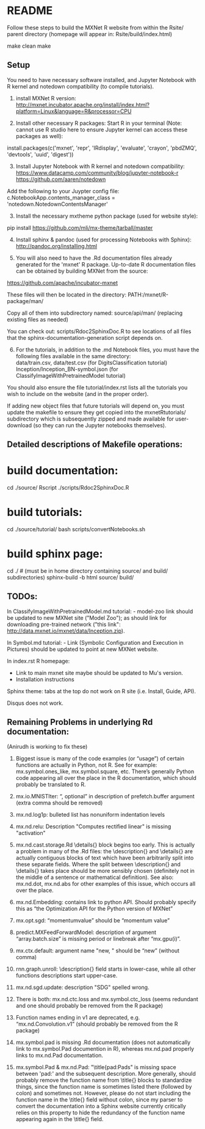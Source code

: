 # README

Follow these steps to build the MXNet R website from within the Rsite/ parent directory 
(homepage will appear in: Rsite/build/index.html)

make clean
make


## Setup 

You need to have necessary software installed, and Jupyter Notebook with R kernel and notedown compatibility (to compile tutorials).

1) install MXNet R version:
http://mxnet.incubator.apache.org/install/index.html?platform=Linux&language=R&processor=CPU 

2) Install other necessary R packages:
Start R in your terminal (Note: cannot use R studio here to ensure Jupyter kernel can access these packages as well):

install.packages(c('mxnet', 'repr', 'IRdisplay', 'evaluate', 'crayon', 'pbdZMQ', 'devtools', 'uuid', 'digest'))

3) Install Jupyter Notebook with R kernel and notedown compatibility:
https://www.datacamp.com/community/blog/jupyter-notebook-r 
https://github.com/aaren/notedown 

Add the following to your Juypter config file:  c.NotebookApp.contents_manager_class = 'notedown.NotedownContentsManager'

3) Install the necessary mxtheme python package (used for website style):

pip install https://github.com/mli/mx-theme/tarball/master

4) Install sphinx & pandoc (used for processing Notebooks with Sphinx):  
http://pandoc.org/installing.html

5) You will also need to have the .Rd documentation files already generated for the 'mxnet' R package.
Up-to-date R documentation files can be obtained by building MXNet from the source:

https://github.com/apache/incubator-mxnet 

These files will then be located in the directory: PATH:/mxnet/R-package/man/ 

Copy all of them into subdirectory named: source/api/man/   (replacing existing files as needed)  

You can check out: scripts/Rdoc2SphinxDoc.R to see locations of all files that the sphinx-documentation-generation script depends on.

6) For the tutorials, in addition to the .md Notebook files, you must have the following files available in the same directory:  
data/train.csv, data/test.csv (for DigitsClassification tutorial)
Inception/Inception_BN-symbol.json (for ClassifyImageWithPretrainedModel tutorial)

You should also ensure the file tutorial/index.rst lists all the tutorials you wish to include on the website (and in the proper order). 

If adding new object files that future tutorials will depend on, you must update the makefile to ensure they get copied into the mxnetRtutorials/ subdirectory which is subsequently zipped and made available for user-download (so they can run the Jupyter notebooks themselves).  


## Detailed descriptions of Makefile operations: 

# build documentation:
cd ./source/
Rscript ./scripts/Rdoc2SphinxDoc.R

# build tutorials:
cd ./source/tutorial/
bash scripts/convertNotebooks.sh

# build sphinx page:
cd ./ # (must be in home directory containing source/ and build/ subdirectories)
sphinx-build -b html source/ build/


## TODOs:

In ClassifyImageWithPretrainedModel.md tutorial:
    - model-zoo link should be updated to new MXNet site ("Model Zoo"); as should link for downloading pre-trained network ("this link": http://data.mxnet.io/mxnet/data/Inception.zip). 

In Symbol.md tutorial:
    - Link (Symbolic Configuration and Execution in Pictures) should be updated to point at new MXNet website.

In index.rst R homepage: 
- Link to main mxnet site maybe should be updated to Mu's version. 
- Installation instructions

Sphinx theme: tabs at the top do not work on R site (i.e. Install, Guide, API).

Disqus does not work.


## Remaining Problems in underlying Rd documentation:
(Anirudh is working to fix these)

1) Biggest issue is many of the code examples (or “usage”) of certain functions are actually in Python, not R.
See for example: mx.symbol.ones_like, mx.symbol.square, etc. There’s generally Python code appearing all over the place in the R documentation, which should probably be translated to R.
 
2) mx.io.MNISTIter: “, optional” in description of prefetch.buffer argument (extra comma should be removed)
 
3) mx.nd.log1p: bulleted list has nonuniform indentation levels
 
4) mx.nd.relu: Description "Computes rectified linear" is missing "activation"
 
5) mx.nd.cast.storage.Rd \details{} block begins too early.  This is actually a problem in many of the .Rd files: the \description{} and \details{} are actually contiguous blocks of text which have been arbitrarily split into these separate fields.  Where the split between \description{} and \details{} takes place should be more sensibly chosen (definitely not in the middle of a sentence or mathematical definition).  See also: mx.nd.dot, mx.nd.abs for other examples of this issue, which occurs all over the place.
 
6) mx.nd.Embedding: contains link to python API.  Should probably specify this as “the Optimization API for the Python version of MXNet”
 
7) mx.opt.sgd: “momentumvalue” should be “momentum value”
 
8) predict.MXFeedForwardModel: description of argument “array.batch.size” is missing period or linebreak after “mx.gpu(i)”.
 
9) mx.ctx.default: argument name "new, " should be “new” (without comma)
 
10) rnn.graph.unroll: \description{} field starts in lower-case, while all other functions descriptions start upper-case.
 
11) mx.nd.sgd.update: description "SDG" spelled wrong.
 
12) There is both: mx.nd.ctc.loss and mx.symbol.ctc_loss (seems redundant and one should probably be removed from the R package)
 
13) Function names ending in v1 are deprecated, e.g. “mx.nd.Convolution.v1” (should probably be removed from the R package)
 
14) mx.symbol.pad is missing .Rd documentation (does not automatically link to mx.symbol.Pad documention in R), whereas mx.nd.pad properly links to mx.nd.Pad documentation.
 
15) mx.symbol.Pad & mx.nd.Pad: "\title{pad:Pads" is missing space between 'pad:' and the subsequent description.  More generally, should probably remove the function name from \title{} blocks to standardize things, since the function name is sometimes listed there (followed by colon) and sometimes not.  However, please do not start including the function name in the \title{} field without colon, since my parser to convert the documentation into a Sphinx website currently critically relies on this property to hide the redundancy of the function name appearing again in the \title{} field.
